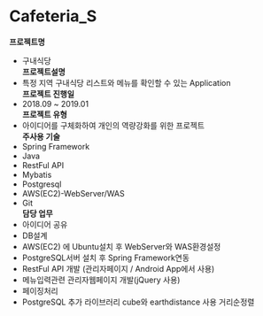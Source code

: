 # Cafeteria_S 

**프로젝트명**  
 - 구내식당  
**프로젝트설명**  
 - 특정 지역 구내식당 리스트와 메뉴를 확인할 수 있는 Application     
**프로젝트 진행일**  
 - 2018.09 ~ 2019.01  
**프로젝트 유형**   
 - 아이디어를 구체화하여 개인의 역량강화를 위한 프로젝트  
**주사용 기술**   
 - Spring Framework  
 - Java  
 - RestFul API  
 - Mybatis  
 - Postgresql  
 - AWS(EC2)-WebServer/WAS  
 - Git  
**담당 업무**  
 - 아이디어 공유  
 - DB설계  
 - AWS(EC2) 에 Ubuntu설치 후 WebServer와 WAS환경설정  
 - PostgreSQL서버 설치 후 Spring Framework연동  
 - RestFul API 개발 (관리자페이지 / Android App에서 사용)  
 - 메뉴입력관련 관리자웹페이지 개발(jQuery 사용)  
 - 페이징처리  
 - PostgreSQL 추가 라이브러리 cube와 earthdistance 사용 거리순정렬  


